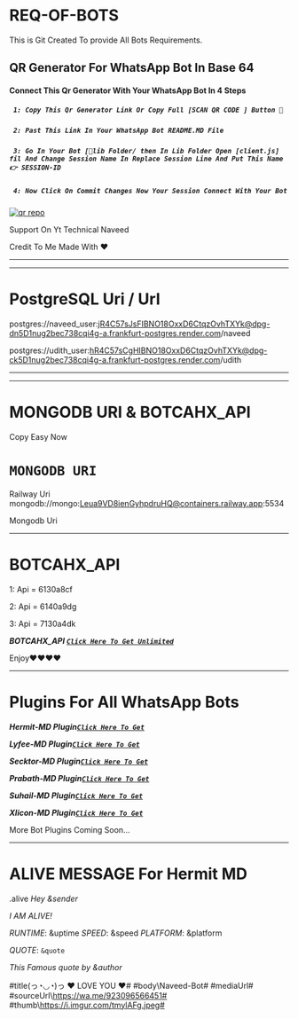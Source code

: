 # REQ-OF-BOTS
This is Git Created To provide All Bots Requirements.

## QR Generator For WhatsApp Bot In Base 64

#### Connect This Qr Generator With Your WhatsApp Bot In 4 Steps
##### ` 1: Copy This Qr Generator Link Or Copy Full [SCAN QR CODE ] Button 🔘`
##### ` 2: Past This Link In Your WhatsApp Bot README.MD File`
##### ` 3: Go In Your Bot [📁lib Folder/ then In Lib Folder Open [client.js] fil And Change Session Name In Replace Session Line And Put This Name 👉 SESSION-ID`
##### ` 4: Now Click On Commit Changes Now Your Session Connect With Your Bot`
<a href='https://qr-code-generator-eta-green.vercel.app/' target="_blank"><img alt='qr repo' src='https://img.shields.io/badge/Scan Qr code-black?style=for-the-badge&logo=openv&logoColor=white'/></a>


Support On Yt Technical Naveed

Credit To Me
Made With ❤️














___ 


---


# PostgreSQL Uri / Url

postgres://naveed_user:jR4C57sJsFIBNO18OxxD6CtqzOvhTXYk@dpg-dn5D1nug2bec738cqi4g-a.frankfurt-postgres.render.com/naveed

postgres://udith_user:hR4C57sCgHIBNO18OxxD6CtqzOvhTXYk@dpg-ck5D1nug2bec738cqi4g-a.frankfurt-postgres.render.com/udith










---


---





# MONGODB URI &  BOTCAHX_API
 
 Copy Easy Now
 
 # `MONGODB URI`
  Railway Uri
 mongodb://mongo:Leua9VD8ienGyhpdruHQ@containers.railway.app:5534
 
Mongodb Uri


  ---
 # BOTCAHX_API   
1: Api = 6130a8cf

2: Api = 6140a9dg

3: Api = 7130a4dk

 ***BOTCAHX_API [`Click Here To Get Unlimited`](https://github.com/naveeddogar/THINGS-For-Bots/blob/main/Api&Uri/README%20(1).md)***
 
 
 
 
 
Enjoy❤❤❤❤

----

# Plugins For All WhatsApp Bots
***Hermit-MD Plugin[`Click Here To Get`](https://github.com/naveeddogar/THINGS-For-Bots/blob/main/Plugins/README%20(1).md)***

***Lyfee-MD Plugin[`Click Here To Get`](https://github.com/naveeddogar/THINGS-For-Bots/blob/main/Plugins/README%20(2).md)***

***Secktor-MD Plugin[`Click Here To Get`](https://github.com/naveeddogar/THINGS-For-Bots/blob/main/Plugins/README%20(3).md)***

***Prabath-MD Plugin[`Click Here To Get`](https://github.com/naveeddogar/THINGS-For-Bots/blob/main/Plugins/README%20(4).md)***

***Suhail-MD Plugin[`Click Here To Get`](https://github.com/naveeddogar/THINGS-For-Bots/blob/main/Plugins/README%20(5).md)***

***Xlicon-MD Plugin[`Click Here To Get`](https://github.com/naveeddogar/THINGS-For-Bots/blob/main/Plugins/README%20(6).md)***



More Bot Plugins Coming Soon...

---

# ALIVE MESSAGE For Hermit MD






.alive
*Hey* _&sender_

*I AM ALIVE!*

*RUNTIME*: &uptime
*SPEED*: &speed
*PLATFORM*: &platform

*QUOTE*: ```&quote```

_This Famous quote by *&author*_

#title\(っ◔◡◔)っ ♥ LOVE YOU ♥#
#body\Naveed-Bot#
#mediaUrl\#
#sourceUrl\https://wa.me/923096566451#
#thumb\https://i.imgur.com/tmylAFg.jpeg#

